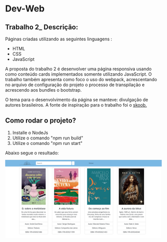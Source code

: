 # Dev-Web
<h2>Trabalho 2_ Descrição: </h2>
<p> Páginas criadas utilizando as seguintes linguagens :</p>
	
<ul class="mt-3">
    <li>HTML</li>
	<li>CSS</li>
	<li>JavaScript</li>
</ul>



<p> A proposta do trabalho 2 é desenvolver uma página responsiva usando como conteúdo cards implementados somente utilizando JavaScript. 
O trabalho também apresenta como foco o uso do webpack, acrescentando no arquivo de configuração do projeto o processo de transpilação
e acrescendo aos bundles o bootstrap.</p>
<p>O tema para o desenvolvimento da página se manteve: divulgação de autores brasileiros. A fonte de inspiração para o trabalho foi o <a href="https://www.skoob.com.br/">skoob.</a></p>

<h2>Como rodar o projeto? </h2>
	<ol class="mt-3">
		<li> Installe o NodeJs</li>
		<li>Utilize o comando "npm run build"</li>
		<li>Utilize o comando "npm run start"</li>
	</ol>
		

<p>Abaixo segue o resultado: </p>
<img src="./readme/index.png" class="mt-3 mr-3">



	
